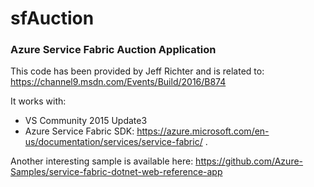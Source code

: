 # sfAuction
### Azure Service Fabric Auction Application

This code has been provided by Jeff Richter and is related to:
https://channel9.msdn.com/Events/Build/2016/B874

It works with:
* VS Community 2015 Update3
* Azure Service Fabric SDK: https://azure.microsoft.com/en-us/documentation/services/service-fabric/ .


Another interesting sample is available here:
https://github.com/Azure-Samples/service-fabric-dotnet-web-reference-app
